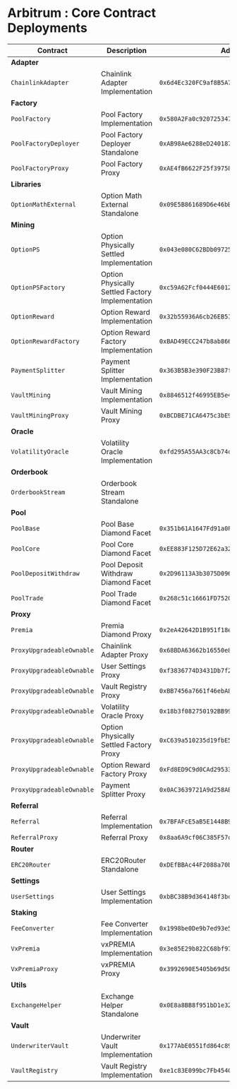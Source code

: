 # Arbitrum : Core Contract Deployments

| Contract                  | Description                                      | Address                                      |                                                                              |                                                                                                                                                              |
| ------------------------- | ------------------------------------------------ | -------------------------------------------- | ---------------------------------------------------------------------------- | ------------------------------------------------------------------------------------------------------------------------------------------------------------ |
| **Adapter**               |                                                  |                                              |                                                                              |                                                                                                                                                              |
| `ChainlinkAdapter`        | Chainlink Adapter Implementation                 | `0x6d4Ec320FC9af8B5A7C8a9935dF9c6c8996546bb` | [🔗](https://arbiscan.io/address/0x6d4Ec320FC9af8B5A7C8a9935dF9c6c8996546bb) | [📁](https://github.com/Premian-Labs/v3-contracts/blob/fe96af7bd45eaad80ba5c14ed71a5f1cc3943d4b/contracts/adapter/chainlink/ChainlinkAdapter.sol)            |
| **Factory**               |                                                  |                                              |                                                                              |                                                                                                                                                              |
| `PoolFactory`             | Pool Factory Implementation                      | `0x580A2Fa0c92072534798639E8F9D307c56bdBe0d` | [🔗](https://arbiscan.io/address/0x580A2Fa0c92072534798639E8F9D307c56bdBe0d) | [📁](https://github.com/Premian-Labs/v3-contracts/blob/04fedbb679f1c9abecb36946075f7b3a1bd2e2f9/contracts/factory/PoolFactory.sol)                           |
| `PoolFactoryDeployer`     | Pool Factory Deployer Standalone                 | `0xAB98Ae6288eD240187207C09C1d728575Dd71543` | [🔗](https://arbiscan.io/address/0xAB98Ae6288eD240187207C09C1d728575Dd71543) | [📁](https://github.com/Premian-Labs/v3-contracts/blob/fe96af7bd45eaad80ba5c14ed71a5f1cc3943d4b/contracts/factory/PoolFactoryDeployer.sol)                   |
| `PoolFactoryProxy`        | Pool Factory Proxy                               | `0xAE4fB6622F25f397587F11638dA8CE88C27b5645` | [🔗](https://arbiscan.io/address/0xAE4fB6622F25f397587F11638dA8CE88C27b5645) | [📁](https://github.com/Premian-Labs/v3-contracts/blob/fe96af7bd45eaad80ba5c14ed71a5f1cc3943d4b/contracts/factory/PoolFactoryProxy.sol)                      |
| **Libraries**             |                                                  |                                              |                                                                              |                                                                                                                                                              |
| `OptionMathExternal`      | Option Math External Standalone                  | `0x09E5B861689D6e46bBb267476A78dbd04bECf2e3` | [🔗](https://arbiscan.io/address/0x09E5B861689D6e46bBb267476A78dbd04bECf2e3) | [📁](https://github.com/Premian-Labs/v3-contracts/blob/fe96af7bd45eaad80ba5c14ed71a5f1cc3943d4b/contracts/libraries/OptionMathExternal.sol)                  |
| **Mining**                |                                                  |                                              |                                                                              |                                                                                                                                                              |
| `OptionPS`                | Option Physically Settled Implementation         | `0x043e080C62BDb09725996bb13faD88E2DB87FC76` | [🔗](https://arbiscan.io/address/0x043e080C62BDb09725996bb13faD88E2DB87FC76) | [📁](https://github.com/Premian-Labs/v3-contracts/blob/d9387af731cc69ed8913fb247e13d17432b1fc51/contracts/mining/optionPS/OptionPS.sol)                      |
| `OptionPSFactory`         | Option Physically Settled Factory Implementation | `0xc59A62Fcf0444E601269Be8cFabc65a7555Cc080` | [🔗](https://arbiscan.io/address/0xc59A62Fcf0444E601269Be8cFabc65a7555Cc080) | [📁](https://github.com/Premian-Labs/v3-contracts/blob/e59139969935d8c6403573f55d97c564b84d8aa8/contracts/mining/optionPS/OptionPSFactory.sol)               |
| `OptionReward`            | Option Reward Implementation                     | `0x32b55936A6cb26EB51b5016c99D1236aFCaC4091` | [🔗](https://arbiscan.io/address/0x32b55936A6cb26EB51b5016c99D1236aFCaC4091) | [📁](https://github.com/Premian-Labs/v3-contracts/blob/d9387af731cc69ed8913fb247e13d17432b1fc51/contracts/mining/optionReward/OptionReward.sol)              |
| `OptionRewardFactory`     | Option Reward Factory Implementation             | `0xBAD49ECC247b8ab8661D6bb5a877A56fB1f1b0bE` | [🔗](https://arbiscan.io/address/0xBAD49ECC247b8ab8661D6bb5a877A56fB1f1b0bE) | [📁](https://github.com/Premian-Labs/v3-contracts/blob/95bbe40586f23661b9efdac05480bf81c534915a/contracts/mining/optionReward/OptionRewardFactory.sol)       |
| `PaymentSplitter`         | Payment Splitter Implementation                  | `0x363B5B3e390F23B87fa5E90B431bC64Ca0E3eAAc` | [🔗](https://arbiscan.io/address/0x363B5B3e390F23B87fa5E90B431bC64Ca0E3eAAc) | [📁](https://github.com/Premian-Labs/v3-contracts/blob/e59139969935d8c6403573f55d97c564b84d8aa8/contracts/mining/PaymentSplitter.sol)                        |
| `VaultMining`             | Vault Mining Implementation                      | `0x8846512f46995EB5e4A206cC097AaAF67715e20A` | [🔗](https://arbiscan.io/address/0x8846512f46995EB5e4A206cC097AaAF67715e20A) | [📁](https://github.com/Premian-Labs/v3-contracts/blob/2bb7a0b80eb734119991240aed344b03a2d0abb7/contracts/mining/vaultMining/VaultMining.sol)                |
| `VaultMiningProxy`        | Vault Mining Proxy                               | `0xBCDBE71CA6475c3bE9f05E75bbDff7C3979Fdc52` | [🔗](https://arbiscan.io/address/0xBCDBE71CA6475c3bE9f05E75bbDff7C3979Fdc52) | [📁](https://github.com/Premian-Labs/v3-contracts/blob/fe96af7bd45eaad80ba5c14ed71a5f1cc3943d4b/contracts/mining/vaultMining/VaultMiningProxy.sol)           |
| **Oracle**                |                                                  |                                              |                                                                              |                                                                                                                                                              |
| `VolatilityOracle`        | Volatility Oracle Implementation                 | `0xfd295A55AA3c8Cb74cAda46029225FD758E1Ff98` | [🔗](https://arbiscan.io/address/0xfd295A55AA3c8Cb74cAda46029225FD758E1Ff98) | [📁](https://github.com/Premian-Labs/v3-contracts/blob/fe96af7bd45eaad80ba5c14ed71a5f1cc3943d4b/contracts/oracle/VolatilityOracle.sol)                       |
| **Orderbook**             |                                                  |                                              |                                                                              |                                                                                                                                                              |
| `OrderbookStream`         | Orderbook Stream Standalone                      |                                              |                                                                              |                                                                                                                                                              |
| **Pool**                  |                                                  |                                              |                                                                              |                                                                                                                                                              |
| `PoolBase`                | Pool Base Diamond Facet                          | `0x351b61A1647Fd91a0F2240f85830bb3a63d22bD9` | [🔗](https://arbiscan.io/address/0x351b61A1647Fd91a0F2240f85830bb3a63d22bD9) | [📁](https://github.com/Premian-Labs/v3-contracts/blob/d9387af731cc69ed8913fb247e13d17432b1fc51/contracts/pool/PoolBase.sol)                                 |
| `PoolCore`                | Pool Core Diamond Facet                          | `0xEE883F125D72E62a32057bf09571F53ad41Ce677` | [🔗](https://arbiscan.io/address/0xEE883F125D72E62a32057bf09571F53ad41Ce677) | [📁](https://github.com/Premian-Labs/v3-contracts/blob/d9387af731cc69ed8913fb247e13d17432b1fc51/contracts/pool/PoolCore.sol)                                 |
| `PoolDepositWithdraw`     | Pool Deposit Withdraw Diamond Facet              | `0x2D96113A3b3075D0962248e20b02F8600f8057Ae` | [🔗](https://arbiscan.io/address/0x2D96113A3b3075D0962248e20b02F8600f8057Ae) | [📁](https://github.com/Premian-Labs/v3-contracts/blob/d9387af731cc69ed8913fb247e13d17432b1fc51/contracts/pool/PoolDepositWithdraw.sol)                      |
| `PoolTrade`               | Pool Trade Diamond Facet                         | `0x268c51c16661FD752C45fBa9Bf18377f6C833be7` | [🔗](https://arbiscan.io/address/0x268c51c16661FD752C45fBa9Bf18377f6C833be7) | [📁](https://github.com/Premian-Labs/v3-contracts/blob/d9387af731cc69ed8913fb247e13d17432b1fc51/contracts/pool/PoolTrade.sol)                                |
| **Proxy**                 |                                                  |                                              |                                                                              |                                                                                                                                                              |
| `Premia`                  | Premia Diamond Proxy                             | `0x2eA42642D1B951f18eA7FbCE495Bea9E517b198F` | [🔗](https://arbiscan.io/address/0x2eA42642D1B951f18eA7FbCE495Bea9E517b198F) | [📁](https://github.com/Premian-Labs/v3-contracts/blob/fe96af7bd45eaad80ba5c14ed71a5f1cc3943d4b/contracts/proxy/Premia.sol)                                  |
| `ProxyUpgradeableOwnable` | Chainlink Adapter Proxy                          | `0x68BDA63662b16550e86Ad16160625eb293AC3d5F` | [🔗](https://arbiscan.io/address/0x68BDA63662b16550e86Ad16160625eb293AC3d5F) | [📁](https://github.com/Premian-Labs/v3-contracts/blob/fe96af7bd45eaad80ba5c14ed71a5f1cc3943d4b/contracts/proxy/ProxyUpgradeableOwnable.sol)                 |
| `ProxyUpgradeableOwnable` | User Settings Proxy                              | `0xf3836774D3431Db7f2ffdE85cb5Eed1A74F70B9C` | [🔗](https://arbiscan.io/address/0xf3836774D3431Db7f2ffdE85cb5Eed1A74F70B9C) | [📁](https://github.com/Premian-Labs/v3-contracts/blob/fe96af7bd45eaad80ba5c14ed71a5f1cc3943d4b/contracts/proxy/ProxyUpgradeableOwnable.sol)                 |
| `ProxyUpgradeableOwnable` | Vault Registry Proxy                             | `0xBB7456a7661f46ebA8C638cb8CC2Ac181f45F3b9` | [🔗](https://arbiscan.io/address/0xBB7456a7661f46ebA8C638cb8CC2Ac181f45F3b9) | [📁](https://github.com/Premian-Labs/v3-contracts/blob/fe96af7bd45eaad80ba5c14ed71a5f1cc3943d4b/contracts/proxy/ProxyUpgradeableOwnable.sol)                 |
| `ProxyUpgradeableOwnable` | Volatility Oracle Proxy                          | `0x18b3f082750192BB99DF6CFb09c796f41f7DF22F` | [🔗](https://arbiscan.io/address/0x18b3f082750192BB99DF6CFb09c796f41f7DF22F) | [📁](https://github.com/Premian-Labs/v3-contracts/blob/fe96af7bd45eaad80ba5c14ed71a5f1cc3943d4b/contracts/proxy/ProxyUpgradeableOwnable.sol)                 |
| `ProxyUpgradeableOwnable` | Option Physically Settled Factory Proxy          | `0xC639a510235d19fbE514aE00b3f226b30EF35ea8` | [🔗](https://arbiscan.io/address/0xC639a510235d19fbE514aE00b3f226b30EF35ea8) | [📁](https://github.com/Premian-Labs/v3-contracts/blob/e59139969935d8c6403573f55d97c564b84d8aa8/contracts/proxy/ProxyUpgradeableOwnable.sol)                 |
| `ProxyUpgradeableOwnable` | Option Reward Factory Proxy                      | `0xFd8ED9C9d0CAd29533C93041699206E0b4EF6D48` | [🔗](https://arbiscan.io/address/0xFd8ED9C9d0CAd29533C93041699206E0b4EF6D48) | [📁](https://github.com/Premian-Labs/v3-contracts/blob/e59139969935d8c6403573f55d97c564b84d8aa8/contracts/proxy/ProxyUpgradeableOwnable.sol)                 |
| `ProxyUpgradeableOwnable` | Payment Splitter Proxy                           | `0x0AC3639721A9d258AE5FC5708EBaE029d1fD49c6` | [🔗](https://arbiscan.io/address/0x0AC3639721A9d258AE5FC5708EBaE029d1fD49c6) | [📁](https://github.com/Premian-Labs/v3-contracts/blob/e59139969935d8c6403573f55d97c564b84d8aa8/contracts/proxy/ProxyUpgradeableOwnable.sol)                 |
| **Referral**              |                                                  |                                              |                                                                              |                                                                                                                                                              |
| `Referral`                | Referral Implementation                          | `0x7BFAFcE5aB5E1448B94BB88e60e93D9426467f54` | [🔗](https://arbiscan.io/address/0x7BFAFcE5aB5E1448B94BB88e60e93D9426467f54) | [📁](https://github.com/Premian-Labs/v3-contracts/blob/fe96af7bd45eaad80ba5c14ed71a5f1cc3943d4b/contracts/referral/Referral.sol)                             |
| `ReferralProxy`           | Referral Proxy                                   | `0x8aa6A9cf06C385F57c3e27B024885EFe32cB730B` | [🔗](https://arbiscan.io/address/0x8aa6A9cf06C385F57c3e27B024885EFe32cB730B) | [📁](https://github.com/Premian-Labs/v3-contracts/blob/fe96af7bd45eaad80ba5c14ed71a5f1cc3943d4b/contracts/referral/ReferralProxy.sol)                        |
| **Router**                |                                                  |                                              |                                                                              |                                                                                                                                                              |
| `ERC20Router`             | ERC20Router Standalone                           | `0xDEfBBAc44F2088a70b648E1231b2cA9683774c48` | [🔗](https://arbiscan.io/address/0xDEfBBAc44F2088a70b648E1231b2cA9683774c48) | [📁](https://github.com/Premian-Labs/v3-contracts/blob/fe96af7bd45eaad80ba5c14ed71a5f1cc3943d4b/contracts/router/ERC20Router.sol)                            |
| **Settings**              |                                                  |                                              |                                                                              |                                                                                                                                                              |
| `UserSettings`            | User Settings Implementation                     | `0xbBC38B9d364148f3bcd2844242560F8EB233DB64` | [🔗](https://arbiscan.io/address/0xbBC38B9d364148f3bcd2844242560F8EB233DB64) | [📁](https://github.com/Premian-Labs/v3-contracts/blob/fe96af7bd45eaad80ba5c14ed71a5f1cc3943d4b/contracts/settings/UserSettings.sol)                         |
| **Staking**               |                                                  |                                              |                                                                              |                                                                                                                                                              |
| `FeeConverter`            | Fee Converter Implementation                     | `0x1998be0De9b7ed93e5F8fA44c49E68912fCAe28B` | [🔗](https://arbiscan.io/address/0x1998be0De9b7ed93e5F8fA44c49E68912fCAe28B) | [📁](https://github.com/Premian-Labs/v3-contracts/blob/fe96af7bd45eaad80ba5c14ed71a5f1cc3943d4b/contracts/staking/FeeConverter.sol)                          |
| `VxPremia`                | vxPREMIA Implementation                          | `0x3e85E29b822C68bf97b3F5E91EC7C01fe0F4a5b7` | [🔗](https://arbiscan.io/address/0x3e85E29b822C68bf97b3F5E91EC7C01fe0F4a5b7) | [📁](https://github.com/Premian-Labs/v3-contracts/blob/c420e2847c59b6f32a359728aceec374020299f7/contracts/staking/VxPremia.sol)                              |
| `VxPremiaProxy`           | vxPREMIA Proxy                                   | `0x3992690E5405b69d50812470B0250c878bFA9322` | [🔗](https://arbiscan.io/address/0x3992690E5405b69d50812470B0250c878bFA9322) |                                                                                                                                                              |
| **Utils**                 |                                                  |                                              |                                                                              |                                                                                                                                                              |
| `ExchangeHelper`          | Exchange Helper Standalone                       | `0x0E8a8BB8f951bD1e3294a900b88A4ebf7180179A` | [🔗](https://arbiscan.io/address/0x0E8a8BB8f951bD1e3294a900b88A4ebf7180179A) | [📁](https://github.com/Premian-Labs/v3-contracts/blob/fe96af7bd45eaad80ba5c14ed71a5f1cc3943d4b/contracts/utils/ExchangeHelper.sol)                          |
| **Vault**                 |                                                  |                                              |                                                                              |                                                                                                                                                              |
| `UnderwriterVault`        | Underwriter Vault Implementation                 | `0x177AbE0551fd864c89A89B296A969dd2F7eD1c02` | [🔗](https://arbiscan.io/address/0x177AbE0551fd864c89A89B296A969dd2F7eD1c02) | [📁](https://github.com/Premian-Labs/v3-contracts/blob/d9387af731cc69ed8913fb247e13d17432b1fc51/contracts/vault/strategies/underwriter/UnderwriterVault.sol) |
| `VaultRegistry`           | Vault Registry Implementation                    | `0xe1c83E099bc7Fb454C95a110c1385D41b4fB03a1` | [🔗](https://arbiscan.io/address/0xe1c83E099bc7Fb454C95a110c1385D41b4fB03a1) | [📁](https://github.com/Premian-Labs/v3-contracts/blob/42b37bdf629bcda7c9e77a30fa5c4d1521037258/contracts/vault/VaultRegistry.sol)                           |

